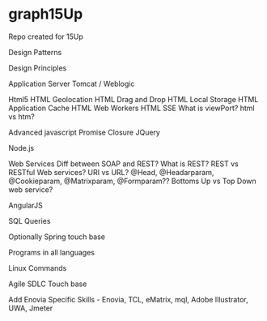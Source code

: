 # graph15Up
Repo created for 15Up

Design Patterns

Design Principles

Application Server Tomcat / Weblogic

Html5
	HTML Geolocation
	HTML Drag and Drop
	HTML Local Storage
	HTML Application Cache
	HTML Web Workers
	HTML SSE
	What is viewPort?
	html vs htm?

Advanced javascript
	Promise
	Closure
JQuery


Node.js


Web Services
	Diff between SOAP and REST?
	What is REST?
	REST vs RESTful Web services?
	URI vs URL?
	@Head, @Headarparam, @Cookieparam, @Matrixparam, @Formparam??
	Bottoms Up vs Top Down web service?
	

AngularJS

SQL Queries

Optionally Spring touch base

Programs in all languages

Linux Commands

Agile SDLC Touch base

Add Enovia Specific Skills - Enovia, TCL, eMatrix, mql, Adobe Illustrator, UWA, Jmeter


